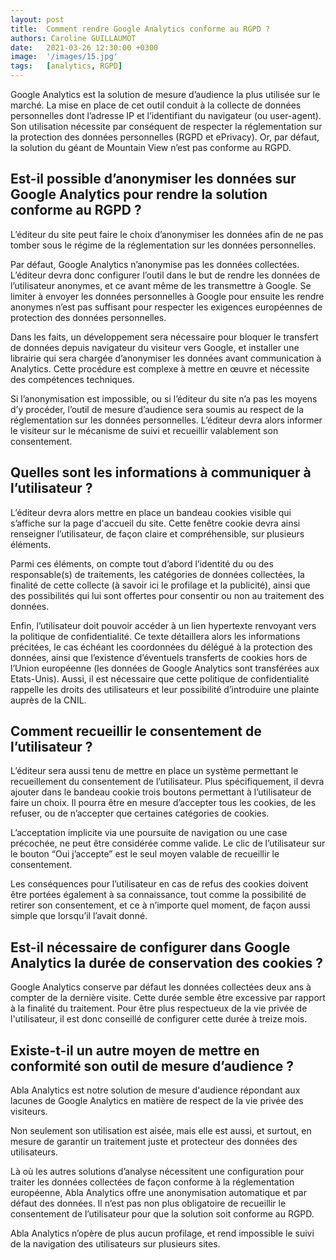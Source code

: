 ```yaml
---
layout: post
title:  Comment rendre Google Analytics conforme au RGPD ?
authors: Caroline GUILLAUMOT
date:   2021-03-26 12:30:00 +0300
image:  '/images/15.jpg'
tags:   [analytics, RGPD]
---
```


Google Analytics est la solution de mesure d’audience la plus utilisée sur le marché. La mise en place de cet outil conduit à la collecte de données personnelles dont l’adresse IP et l’identifiant du navigateur (ou user-agent). Son utilisation nécessite par conséquent de respecter la réglementation sur la protection des données personnelles (RGPD et ePrivacy). Or, par défaut, la solution du géant de Mountain View n’est pas conforme au RGPD.

## Est-il possible d’anonymiser les données sur Google Analytics pour rendre la solution conforme au RGPD ?

L’éditeur du site peut faire le choix d’anonymiser les données afin de ne pas tomber sous le régime de la réglementation sur les données personnelles.

Par défaut, Google Analytics n’anonymise pas les données collectées. L’éditeur devra donc configurer l’outil dans le but de rendre les données de l’utilisateur anonymes, et ce avant même de les transmettre à Google. Se limiter à envoyer les données personnelles à Google pour ensuite les rendre anonymes n’est pas suffisant pour respecter les exigences européennes de protection des données personnelles.

Dans les faits, un développement sera nécessaire pour bloquer le transfert de données depuis navigateur du visiteur vers Google, et installer une librairie qui sera chargée d’anonymiser les données avant communication à Analytics. Cette procédure est complexe à mettre en œuvre et nécessite des compétences techniques.

Si l’anonymisation est impossible, ou si l’éditeur du site n’a pas les moyens d’y procéder, l’outil de mesure d’audience sera soumis au respect de la réglementation sur les données personnelles. L’éditeur devra alors informer le visiteur sur le mécanisme de suivi et recueillir valablement son consentement.

## Quelles sont les informations à communiquer à l’utilisateur ?

L’éditeur devra alors mettre en place un bandeau cookies visible qui s’affiche sur la page d'accueil du site. Cette fenêtre cookie devra ainsi renseigner l’utilisateur, de façon claire et compréhensible, sur plusieurs éléments.

Parmi ces éléments, on compte tout d’abord l’identité du ou des responsable(s) de traitements, les catégories de données collectées, la finalité de cette collecte (à savoir ici le profilage et la publicité), ainsi que des possibilités qui lui sont offertes pour consentir ou non au traitement des données.

Enfin, l’utilisateur doit pouvoir accéder à un lien hypertexte renvoyant vers la politique de confidentialité. Ce texte détaillera alors les informations précitées, le cas échéant les coordonnées du délégué à la protection des données, ainsi que l’existence d’éventuels transferts de cookies hors de l’Union européenne (les données de Google Analytics sont transférées aux Etats-Unis). Aussi, il est nécessaire que cette politique de confidentialité rappelle les droits des utilisateurs et leur possibilité d’introduire une plainte auprès de la CNIL.

## Comment recueillir le consentement de l’utilisateur ?

L’éditeur sera aussi tenu de mettre en place un système permettant le recueillement du consentement de l’utilisateur. Plus spécifiquement, il devra ajouter dans le bandeau cookie trois boutons permettant à l’utilisateur de faire un choix. Il pourra être en mesure d’accepter tous les cookies, de les refuser, ou de n’accepter que certaines catégories de cookies.

L’acceptation implicite via une poursuite de navigation ou une case précochée, ne peut être considérée comme valide. Le clic de l’utilisateur sur le bouton “Oui j’accepte” est le seul moyen valable de recueillir le consentement.

Les conséquences pour l’utilisateur en cas de refus des cookies doivent être portées également à sa connaissance, tout comme la possibilité de retirer son consentement, et ce à n’importe quel moment, de façon aussi simple que lorsqu’il l’avait donné.

## Est-il nécessaire de configurer dans Google Analytics la durée de conservation des cookies ?

Google Analytics conserve par défaut les données collectées deux ans à compter de la dernière visite. Cette durée semble être excessive par rapport à la finalité du traitement. Pour être plus respectueux de la vie privée de l'utilisateur, il est donc conseillé de configurer cette durée à treize mois.

## Existe-t-il un autre moyen de mettre en conformité son outil de mesure d’audience ?

Abla Analytics est notre solution de mesure d'audience répondant aux lacunes de Google Analytics en matière de respect de la vie privée des visiteurs.

Non seulement son utilisation est aisée, mais elle est aussi, et surtout, en mesure de garantir un traitement juste et protecteur des données des utilisateurs.

Là où les autres solutions d’analyse nécessitent une configuration pour traiter les données collectées de façon conforme à la réglementation européenne, Abla Analytics offre une anonymisation automatique et par défaut des données. Il n’est pas non plus obligatoire de recueillir le consentement de l’utilisateur pour que la solution soit conforme au RGPD.

Abla Analytics n’opère de plus aucun profilage, et rend impossible le suivi de la navigation des utilisateurs sur plusieurs sites.
